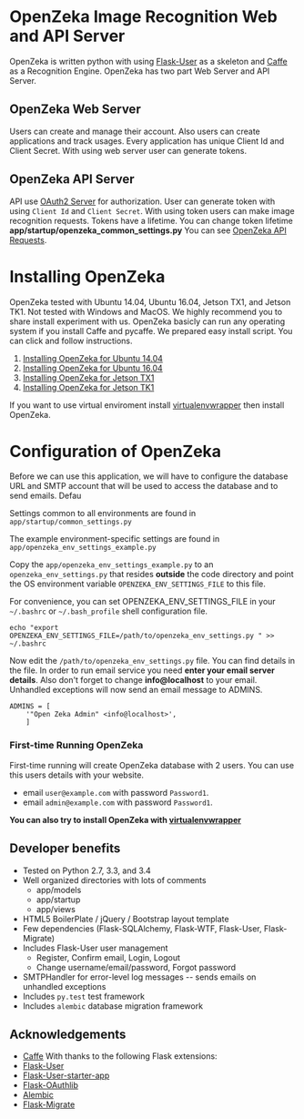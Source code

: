 # OpenZeka Image Recognition Web and API Server

OpenZeka is written python with using [Flask-User](pythonhosted.org/Flask-User) as a skeleton and [Caffe](caffe.berkeleyvision.org) as a Recognition Engine.
OpenZeka has two part Web Server and API Server.

## OpenZeka Web Server
Users can create and manage their account. Also users can create applications and track usages. Every application has unique Client Id and Client Secret. With using web server user can generate tokens.

## OpenZeka API Server
API use [OAuth2 Server](flask-oauthlib.readthedocs.io/en/latest/oauth2.html) for authorization. User can generate token with using `Client Id` and `Client Secret`. With using token users can make image recognition requests.
Tokens have a lifetime. You can change token lifetime **app/startup/openzeka_common_settings.py**
You can see [OpenZeka API Requests](https://github.com/ferhatkurt/openzeka/wiki/API-Requests).

# Installing OpenZeka
OpenZeka tested with Ubuntu 14.04, Ubuntu 16.04, Jetson TX1, and Jetson TK1. Not tested with Windows and MacOS. We highly recommend you to share install experiment with us. OpenZeka basicly can run any operating system if you install Caffe and pycaffe.
We prepared easy install script. You can click and follow instructions.
 1. [Installing OpenZeka for Ubuntu 14.04](https://github.com/ferhatkurt/openzeka/wiki/Installing-OpenZeka-for-Ubuntu-14.04)
 2. [Installing OpenZeka for Ubuntu 16.04](https://github.com/ferhatkurt/openzeka/wiki/Installing-OpenZeka-for-Ubuntu-16.04)
 3. [Installing OpenZeka for Jetson TX1](https://github.com/ferhatkurt/openzeka/wiki/Installing-OpenZeka-for-Jetson-TX1)
 4. [Installing OpenZeka for Jetson TK1](https://github.com/ferhatkurt/openzeka/wiki/Installing-OpenZeka-for-Jetson-TK1)

If you want to use virtual enviroment install [virtualenvwrapper](https://virtualenvwrapper.readthedocs.io/en/latest/install.html) then install OpenZeka.

# Configuration of OpenZeka

Before we can use this application, we will have to configure the database URL and SMTP account
that will be used to access the database and to send emails. Defau

Settings common to all environments are found in `app/startup/common_settings.py`

The example environment-specific settings are found in `app/openzeka_env_settings_example.py`

Copy the `app/openzeka_env_settings_example.py` to an `openzeka_env_settings.py` that resides **outside** the code directory and point the OS environment variable `OPENZEKA_ENV_SETTINGS_FILE` to this file.

For convenience, you can set OPENZEKA_ENV_SETTINGS_FILE in your `~/.bashrc` or `~/.bash_profile` shell configuration file.

    echo "export OPENZEKA_ENV_SETTINGS_FILE=/path/to/openzeka_env_settings.py " >> ~/.bashrc

Now edit the `/path/to/openzeka_env_settings.py` file. You can find details in the file. In order to run email service you need **enter your email server details**. Also don't forget to change **info@localhost** to your email. Unhandled exceptions will now send an email message to ADMINS.

    ADMINS = [
        '"Open Zeka Admin" <info@localhost>',
        ]

### First-time Running OpenZeka
First-time running will create OpenZeka database with 2 users. You can use this users details with your website.

 - email `user@example.com` with password `Password1`.
 - email `admin@example.com` with password `Password1`.

**You can also try to install OpenZeka with [virtualenvwrapper](github.com/ferhatkurt/openzeka/wiki/Virtualenvwrapper-for-OpenZeka)**

## Developer benefits
* Tested on Python 2.7, 3.3, and 3.4
* Well organized directories with lots of comments
  * app/models
  * app/startup
  * app/views
* HTML5 BoilerPlate / jQuery / Bootstrap layout template
* Few dependencies (Flask-SQLAlchemy, Flask-WTF, Flask-User, Flask-Migrate)
* Includes Flask-User user management
  * Register, Confirm email, Login, Logout
  * Change username/email/password, Forgot password
* SMTPHandler for error-level log messages -- sends emails on unhandled exceptions
* Includes `py.test` test framework
* Includes `alembic` database migration framework

## Acknowledgements
* [Caffe](http://caffe.berkeleyvision.org)
With thanks to the following Flask extensions:
* [Flask-User](http://pythonhosted.org/Flask-User/)
* [Flask-User-starter-app](https://github.com/lingthio/Flask-User-starter-app)
* [Flask-OAuthlib](https://github.com/lepture/flask-oauthlib)
* [Alembic](http://alembic.zzzcomputing.com/en/latest/)
* [Flask-Migrate](http://flask-migrate.readthedocs.io/en/latest/)
